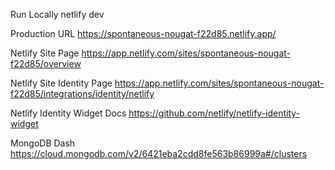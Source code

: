 Run Locally
netlify dev

Production URL
https://spontaneous-nougat-f22d85.netlify.app/

Netlify Site Page
https://app.netlify.com/sites/spontaneous-nougat-f22d85/overview

Netlify Site Identity Page
https://app.netlify.com/sites/spontaneous-nougat-f22d85/integrations/identity/netlify

Netlify Identity Widget Docs
https://github.com/netlify/netlify-identity-widget

MongoDB Dash
https://cloud.mongodb.com/v2/6421eba2cdd8fe563b86999a#/clusters
